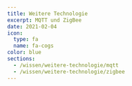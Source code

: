 ```yaml
---
title: Weitere Technologie
excerpt: MQTT und ZigBee
date: 2021-02-04
icon:
  type: fa
  name: fa-cogs
color: blue
sections:
  - /wissen/weitere-technologie/mqtt
  - /wissen/weitere-technologie/zigbee
---
```

